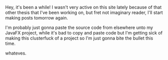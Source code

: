 
 Hey, it's been a while! I wasn't very active on this site lately because of that other thesis that I've been working on, but fret not imaginary reader, I'll start making posts tomorrow again.




 I'm probably just gonna paste the source code from elsewhere unto my JavaFX project, while it's bad to copy and paste code but I'm getting sick of making this clusterfuck of a project so I'm just gonna bite the bullet this time.




 whateves.










